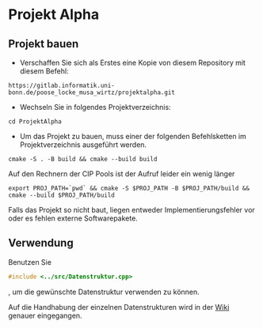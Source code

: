# Projekt Alpha

## Projekt bauen

* Verschaffen Sie sich als Erstes eine Kopie von diesem Repository mit diesem Befehl:

```
https://gitlab.informatik.uni-bonn.de/poose_locke_musa_wirtz/projektalpha.git
```
* Wechseln Sie in folgendes Projektverzeichnis:

```
cd ProjektAlpha
```

* Um das Projekt zu bauen, muss einer der folgenden Befehlsketten im Projektverzeichnis ausgeführt werden.
```
cmake -S . -B build && cmake --build build
```
Auf den Rechnern der CIP Pools ist der Aufruf leider ein wenig länger
```
export PROJ_PATH=`pwd` && cmake -S $PROJ_PATH -B $PROJ_PATH/build && cmake --build $PROJ_PATH/build
```
Falls das Projekt so nicht baut, liegen entweder Implementierungsfehler vor oder es fehlen externe Softwarepakete.

## Verwendung

Benutzen Sie 
```cpp 
#include <../src/Datenstruktur.cpp>
```
, um die gewünschte Datenstruktur verwenden zu können.

Auf die Handhabung der einzelnen Datenstrukturen wird in der [Wiki](https://gitlab.informatik.uni-bonn.de/poose_locke_musa_wirtz/projektalpha/-/wikis/ProjektAlpha) genauer eingegangen.
